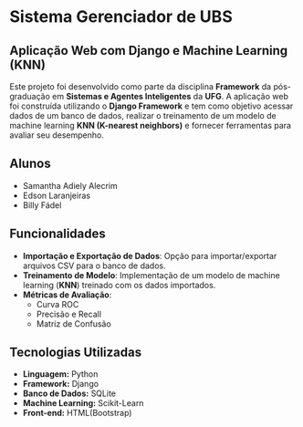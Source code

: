 # Sistema Gerenciador de UBS

## Aplicação Web com Django e Machine Learning (KNN)

Este projeto foi desenvolvido como parte da disciplina **Framework** da pós-graduação em **Sistemas e Agentes Inteligentes** da **UFG**. A aplicação web foi construída utilizando o **Django Framework** e tem como objetivo acessar dados de um banco de dados, realizar o treinamento de um modelo de machine learning **KNN (K-nearest neighbors)** e fornecer ferramentas para avaliar seu desempenho.

## Alunos
- Samantha Adiely Alecrim
- Edson Laranjeiras
- Billy Fádel

## Funcionalidades

- **Importação e Exportação de Dados**: Opção para importar/exportar arquivos CSV para o banco de dados.
- **Treinamento de Modelo**: Implementação de um modelo de machine learning (**KNN**) treinado com os dados importados.
- **Métricas de Avaliação**:
  - Curva ROC
  - Precisão e Recall
  - Matriz de Confusão

## Tecnologias Utilizadas
- **Linguagem:** Python  
- **Framework:** Django  
- **Banco de Dados:** SQLite   
- **Machine Learning:** Scikit-Learn 
- **Front-end:** HTML(Bootstrap)  


